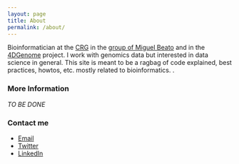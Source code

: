 ```yaml
---
layout: page
title: About
permalink: /about/
---
```


Bioinformatician at the [CRG](http://www.crg.eu/) in the [group of Miguel Beato](http://www.crg.eu/en/miguel_beato) and in the [4DGenome](http://www.crg.eu/en/content/research/4dgenome-erc-synergy-project) project. I work with genomics data but interested in data science in general. This site is meant to be a ragbag of code explained, best practices, howtos, etc. mostly related to bioinformatics. .

### More Information

*TO BE DONE*

### Contact me
- [Email](javier.quilez@crg.eu) 
- [Twitter](https://twitter.com/jaquol)
- [LinkedIn](https://es.linkedin.com/in/jquilez)
